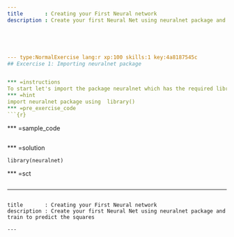 ```yaml
---
title       : Creating your First Neural network
description : Create your first Neural Net using neuralnet package and train to predict the squares





--- type:NormalExercise lang:r xp:100 skills:1 key:4a8187545c
## Excercise 1: Importing neuralnet package


*** =instructions
To start let's import the package neuralnet which has the required libraries to finish our first tour with the neuralnet.
*** =hint
import neuralnet package using  library()
*** =pre_exercise_code
```{r}

```

*** =sample_code
```{r}

```

*** =solution
```{r}
library(neuralnet)

```

*** =sct
```{r}

```
---
```

title       : Creating your First Neural network
description : Create your first Neural Net using neuralnet package and train to predict the squares

--- 
